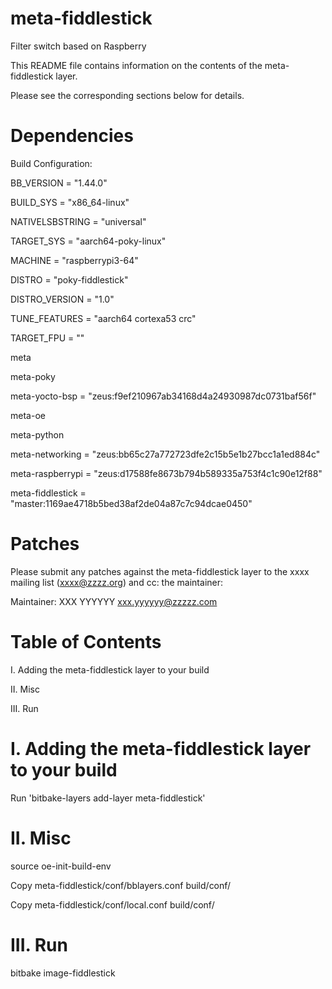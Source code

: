 # meta-fiddlestick

Filter switch based on Raspberry

This README file contains information on the contents of the meta-fiddlestick layer.

Please see the corresponding sections below for details.

Dependencies
============
Build Configuration:

BB_VERSION           = "1.44.0"

BUILD_SYS            = "x86_64-linux"

NATIVELSBSTRING      = "universal"

TARGET_SYS           = "aarch64-poky-linux"

MACHINE              = "raspberrypi3-64"

DISTRO               = "poky-fiddlestick"

DISTRO_VERSION       = "1.0"

TUNE_FEATURES        = "aarch64 cortexa53 crc"

TARGET_FPU           = ""

meta                 

meta-poky            

meta-yocto-bsp       = "zeus:f9ef210967ab34168d4a24930987dc0731baf56f"

meta-oe              

meta-python          

meta-networking      = "zeus:bb65c27a772723dfe2c15b5e1b27bcc1a1ed884c"

meta-raspberrypi     = "zeus:d17588fe8673b794b589335a753f4c1c90e12f88"

meta-fiddlestick     = "master:1169ae4718b5bed38af2de04a87c7c94dcae0450"

Patches
=======

Please submit any patches against the meta-fiddlestick layer to the xxxx mailing list (xxxx@zzzz.org)
and cc: the maintainer:

Maintainer: XXX YYYYYY <xxx.yyyyyy@zzzzz.com>

Table of Contents
=================

 I. Adding the meta-fiddlestick layer to your build
 
 II. Misc

 III. Run

I. Adding the meta-fiddlestick layer to your build
=================================================

Run 'bitbake-layers add-layer meta-fiddlestick'

II. Misc
========

source oe-init-build-env

Copy meta-fiddlestick/conf/bblayers.conf build/conf/

Copy meta-fiddlestick/conf/local.conf build/conf/


III. Run
========
bitbake image-fiddlestick

